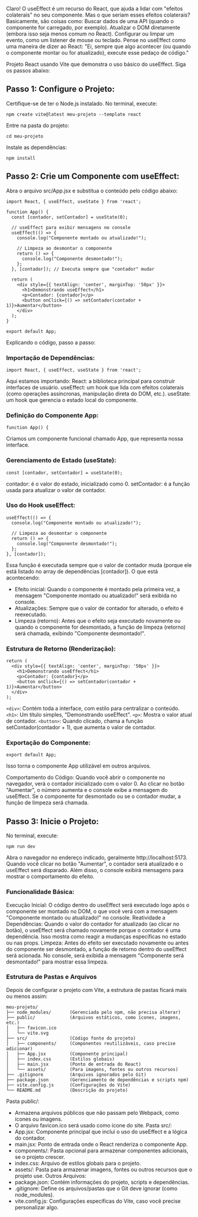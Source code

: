 
Claro! O useEffect é um recurso do React, que ajuda a lidar com "efeitos colaterais" no seu componente. Mas o que seriam esses efeitos colaterais? Basicamente, são coisas como:
Buscar dados de uma API (quando o componente for carregado, por exemplo).
Atualizar o DOM diretamente (embora isso seja menos comum no React).
Configurar ou limpar um evento, como um listener de mouse ou teclado.
Pense no useEffect como uma maneira de dizer ao React: "Ei, sempre que algo acontecer (ou quando o componente montar ou for atualizado), execute esse pedaço de código."

Projeto React usando Vite que demonstra o uso básico do useEffect.
Siga os passos abaixo:
## Passo 1: Configure o Projeto:
Certifique-se de ter o Node.js instalado.
No terminal, execute:
```
npm create vite@latest meu-projeto --template react
```

Entre na pasta do projeto:
```
cd meu-projeto
```

Instale as dependências:
```
npm install
```

## Passo 2: Crie um Componente com useEffect:
Abra o arquivo src/App.jsx e substitua o conteúdo pelo código abaixo:
```
import React, { useEffect, useState } from 'react';

function App() {
  const [contador, setContador] = useState(0);

  // useEffect para exibir mensagens no console
  useEffect(() => {
    console.log("Componente montado ou atualizado!");

    // Limpeza ao desmontar o componente
    return () => {
      console.log("Componente desmontado!");
    };
  }, [contador]); // Executa sempre que "contador" mudar

  return (
    <div style={{ textAlign: 'center', marginTop: '50px' }}>
      <h1>Demonstrando useEffect</h1>
      <p>Contador: {contador}</p>
      <button onClick={() => setContador(contador + 1)}>Aumentar</button>
    </div>
  );
}

export default App;
```
Explicando o código, passo a passo:

### Importação de Dependências:
```
import React, { useEffect, useState } from 'react';
```
Aqui estamos importando:
React: a biblioteca principal para construir interfaces de usuário.
useEffect: um hook que lida com efeitos colaterais (como operações assíncronas, manipulação direta do DOM, etc.).
useState: um hook que gerencia o estado local do componente.
### Definição do Componente App:
```
function App() {
```
Criamos um componente funcional chamado App, que representa nossa interface.
### Gerenciamento de Estado (useState):
```
const [contador, setContador] = useState(0);
```
contador: é o valor do estado, inicializado como 0.
setContador: é a função usada para atualizar o valor de contador.

### Uso do Hook useEffect:
```
useEffect(() => {
  console.log("Componente montado ou atualizado!");

  // Limpeza ao desmontar o componente
  return () => {
    console.log("Componente desmontado!");
  };
}, [contador]);
```
Essa função é executada sempre que o valor de contador muda (porque ele está listado no array de dependências [contador]).
O que está acontecendo:
- Efeito inicial: Quando o componente é montado pela primeira vez, a mensagem "Componente montado ou atualizado!" será exibida no console.
- Atualizações: Sempre que o valor de contador for alterado, o efeito é reexecutado.
- Limpeza (retorno): Antes que o efeito seja executado novamente ou quando o componente for desmontado, a função de limpeza (retorno) será chamada, exibindo "Componente desmontado!".

### Estrutura de Retorno (Renderização):
```
return (
  <div style={{ textAlign: 'center', marginTop: '50px' }}>
    <h1>Demonstrando useEffect</h1>
    <p>Contador: {contador}</p>
    <button onClick={() => setContador(contador + 1)}>Aumentar</button>
  </div>
);
```

`<div>`: Contém toda a interface, com estilo para centralizar o conteúdo.
`<h1>`: Um título simples, "Demonstrando useEffect".
`<p>`: Mostra o valor atual de contador.
`<button>`: Quando clicado, chama a função setContador(contador + 1), que aumenta o valor de contador.

### Exportação do Componente:
```
export default App;
```
Isso torna o componente App utilizável em outros arquivos.

Comportamento do Código:
Quando você abrir o componente no navegador, verá o contador inicializado com o valor 0.
Ao clicar no botão "Aumentar", o número aumenta e o console exibe a mensagem do useEffect.
Se o componente for desmontado ou se o contador mudar, a função de limpeza será chamada.

## Passo 3: Inicie o Projeto:
No terminal, execute:
```
npm run dev
```
Abra o navegador no endereço indicado, geralmente http://localhost:5173.
Quando você clicar no botão "Aumentar", o contador será atualizado e o useEffect será disparado. Além disso, o console exibirá mensagens para mostrar o comportamento do efeito.

### Funcionalidade Básica:
Execução Inicial: O código dentro do useEffect será executado logo após o componente ser montado no DOM, o que você verá com a mensagem "Componente montado ou atualizado!" no console.
Reatividade a Dependências: Quando o valor do contador for atualizado (ao clicar no botão), o useEffect será chamado novamente porque o contador é uma dependência. Isso mostra como reagir a mudanças específicas no estado ou nas props.
Limpeza: Antes do efeito ser executado novamente ou antes do componente ser desmontado, a função de retorno dentro do useEffect será acionada. No console, será exibida a mensagem "Componente será desmontado!" para mostrar essa limpeza.

### Estrutura de Pastas e Arquivos
Depois de configurar o projeto com Vite, a estrutura de pastas ficará mais ou menos assim:

```
meu-projeto/
├── node_modules/       (Gerenciada pelo npm, não precisa alterar)
├── public/             (Arquivos estáticos, como ícones, imagens, etc.)
│   ├── favicon.ico
│   └── vite.svg
├── src/                (Código fonte do projeto)
│   ├── components/     (Componentes reutilizáveis, caso precise adicionar)
│   ├── App.jsx         (Componente principal)
│   ├── index.css       (Estilos globais)
│   ├── main.jsx        (Ponto de entrada do React)
│   └── assets/         (Para imagens, fontes ou outros recursos)
├── .gitignore          (Arquivos ignorados pelo Git)
├── package.json        (Gerenciamento de dependências e scripts npm)
├── vite.config.js      (Configurações do Vite)
└── README.md           (Descrição do projeto)
```

Pasta public/:
- Armazena arquivos públicos que não passam pelo Webpack, como ícones ou imagens.
- O arquivo favicon.ico será usado como ícone do site.
Pasta src/:
- App.jsx: Componente principal que inclui o uso do useEffect e a lógica do contador.
- main.jsx: Ponto de entrada onde o React renderiza o componente App.
- components/: Pasta opcional para armazenar componentes adicionais, se o projeto crescer.
- index.css: Arquivo de estilos globais para o projeto.
- assets/: Pasta para armazenar imagens, fontes ou outros recursos que o projeto use.
Outros Arquivos:
- package.json: Contém informações do projeto, scripts e dependências.
- .gitignore: Define os arquivos/pastas que o Git deve ignorar (como node_modules).
- vite.config.js: Configurações específicas do Vite, caso você precise personalizar algo.




